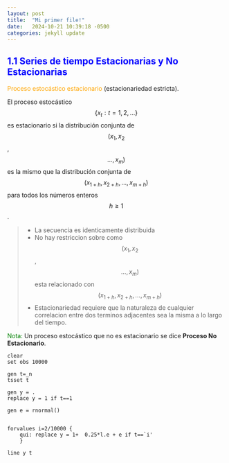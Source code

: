 ```yaml
---
layout: post
title:  "Mi primer file!"
date:   2024-10-21 10:39:18 -0500
categories: jekyll update
---
```


<script type="text/javascript"
  src="http://cdn.mathjax.org/mathjax/latest/MathJax.js?config=TeX-AMS-MML_HTMLorMML">
</script>

## <font color="blue">1.1 Series de tiempo Estacionarias y No Estacionarias </font>

<font color="orange"> Proceso estocástico estacionario</font> (estacionariedad estricta).

El proceso estocástico $$\left\{x_t: t=1,2, \ldots\right\}$$ es estacionario si la distribución conjunta de $$ \left(x_{1}, x_{2}\right.$$, $$\left.\ldots, x_{m}\right)$$ es la mismo que la distribución conjunta de $$\left(x_{1+h} , x_{2+h}, \ldots, x_{m+h}\right)$$ para todos los números enteros $$h \geq 1$$.
> - La secuencia es identicamente distribuida
> - No hay restriccion sobre como  $$ \left(x_{1}, x_{2}\right.$$, $$\left.\ldots, x_{m}\right)$$ esta relacionado con $$\left(x_{1+h} , x_{2+h}, \ldots, x_{m+h}\right)$$
> - Estacionariedad requiere que la naturaleza de cualquier correlacion entre dos terminos adjacentes sea la misma a lo largo del tiempo.


<font color="green">Nota:</font> Un proceso estocástico que no es estacionario se dice **Proceso No Estacionario**.


```
clear
set obs 10000

gen t=_n
tsset t

gen y = .
replace y = 1 if t==1

gen e = rnormal()


forvalues i=2/10000 {
	qui: replace y = 1+  0.25*l.e + e if t==`i'
	}
	
line y t
```

